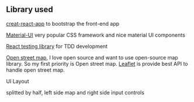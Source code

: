 ## Library used
[creat-react-app](https://github.com/facebook/create-react-app) to bootstrap the front-end app

[Material-UI](https://material-ui.com/) very popular CSS framework  and nice material UI components

[React testing library](https://github.com/testing-library/react-testing-library) for TDD development

[Open street map](https://www.openstreetmap.org), I love open source and want to use open-source map library. So my first priority is Open street map. [Leaflet](https://leafletjs.com/) is provide best API to handle open street map.

UI Layout

splitted by half, left side map and right side input controls

